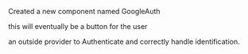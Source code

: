 Created a new component named GoogleAuth

this will eventually be a button for the user

an outside provider to Authenticate and correctly handle identification.



